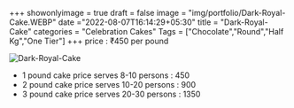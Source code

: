 +++
showonlyimage = true
draft = false
image = "img/portfolio/Dark-Royal-Cake.WEBP"
date ="2022-08-07T16:14:29+05:30"
title = "Dark-Royal-Cake"
categories = "Celebration Cakes"
Tags = ["Chocolate","Round","Half Kg","One Tier"]
+++
price : ₹450 per pound
<!--more-->
![Dark-Royal-Cake](/img/portfolio/Dark-Royal-Cake.WEBP)
* 1 pound cake price serves 8-10 persons : 450
* 2 pound cake price serves 10-20 persons : 900
* 3 pound cake price serves 20-30 persons : 1350
